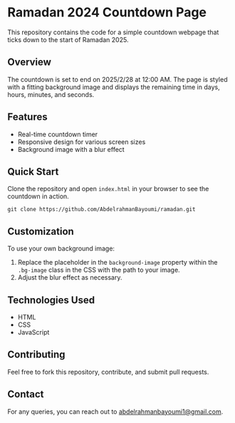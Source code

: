 # Ramadan 2024 Countdown Page

This repository contains the code for a simple countdown webpage that ticks down to the start of Ramadan 2025.

## Overview

The countdown is set to end on 2025/2/28 at 12:00 AM. The page is styled with a fitting background image and displays the remaining time in days, hours, minutes, and seconds.

## Features

- Real-time countdown timer
- Responsive design for various screen sizes
- Background image with a blur effect

## Quick Start

Clone the repository and open `index.html` in your browser to see the countdown in action.

```
git clone https://github.com/AbdelrahmanBayoumi/ramadan.git
```

## Customization

To use your own background image:

1. Replace the placeholder in the `background-image` property within the `.bg-image` class in the CSS with the path to your image.
2. Adjust the blur effect as necessary.

## Technologies Used
- HTML
- CSS
- JavaScript

## Contributing
Feel free to fork this repository, contribute, and submit pull requests.

## Contact

For any queries, you can reach out to abdelrahmanbayoumi1@gmail.com.
